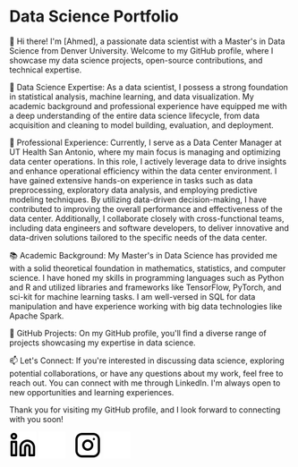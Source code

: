 # Data Science Portfolio

👋 Hi there! I'm [Ahmed], a passionate data scientist with a Master's in Data Science from Denver University. Welcome to my GitHub profile, where I showcase my data science projects, open-source contributions, and technical expertise.

🔬 Data Science Expertise:
As a data scientist, I possess a strong foundation in statistical analysis, machine learning, and data visualization. My academic background and professional experience have equipped me with a deep understanding of the entire data science lifecycle, from data acquisition and cleaning to model building, evaluation, and deployment.

💼 Professional Experience:
Currently, I serve as a Data Center Manager at UT Health San Antonio, where my main focus is managing and optimizing data center operations. In this role, I actively leverage data to drive insights and enhance operational efficiency within the data center environment. I have gained extensive hands-on experience in tasks such as data preprocessing, exploratory data analysis, and employing predictive modeling techniques. By utilizing data-driven decision-making, I have contributed to improving the overall performance and effectiveness of the data center. Additionally, I collaborate closely with cross-functional teams, including data engineers and software developers, to deliver innovative and data-driven solutions tailored to the specific needs of the data center.

📚 Academic Background:
My Master's in Data Science has provided me with a solid theoretical foundation in mathematics, statistics, and computer science. I have honed my skills in programming languages such as Python and R and utilized libraries and frameworks like TensorFlow, PyTorch, and sci-kit for machine learning tasks. I am well-versed in SQL for data manipulation and have experience working with big data technologies like Apache Spark.

🚀 GitHub Projects:
On my GitHub profile, you'll find a diverse range of projects showcasing my expertise in data science.

📫 Let's Connect:
If you're interested in discussing data science, exploring potential collaborations, or have any questions about my work, feel free to reach out. You can connect with me through LinkedIn. I'm always open to new opportunities and learning experiences.

Thank you for visiting my GitHub profile, and I look forward to connecting with you soon!

[![website](./img/linkedin-light.svg)](https://linkedin.com/in/amido84#gh-light-mode-only)
[![website](./img/linkedin-dark.svg)](https://linkedin.com/in/amido84#gh-dark-mode-only)
&nbsp;&nbsp;
[![website](./img/instagram-light.svg)](https://instagram.com/amido_84#gh-light-mode-only)
[![website](./img/instagram-dark.svg)](https://instagram.com/amido_84#gh-dark-mode-only)
